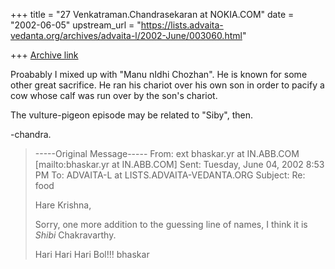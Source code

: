 +++
title = "27 Venkatraman.Chandrasekaran at NOKIA.COM"
date = "2002-06-05"
upstream_url = "https://lists.advaita-vedanta.org/archives/advaita-l/2002-June/003060.html"

+++
[Archive link](https://lists.advaita-vedanta.org/archives/advaita-l/2002-June/003060.html)

Proabably I mixed up with "Manu nIdhi Chozhan". He is known 
for some other great sacrifice. He ran his chariot over his 
own son in order to pacify a cow whose calf was run over by 
the son's chariot.

The vulture-pigeon episode may be related to "Siby", then.

-chandra.

> -----Original Message-----
> From: ext bhaskar.yr at IN.ABB.COM [mailto:bhaskar.yr at IN.ABB.COM]
> Sent: Tuesday, June 04, 2002 8:53 PM
> To: ADVAITA-L at LISTS.ADVAITA-VEDANTA.ORG
> Subject: Re: food
> 
> 
> Hare Krishna,
> 
> Sorry, one more addition to the guessing line of names, I think it is
> *Shibi* Chakravarthy.
> 
> Hari Hari Hari Bol!!!
> bhaskar
> 

